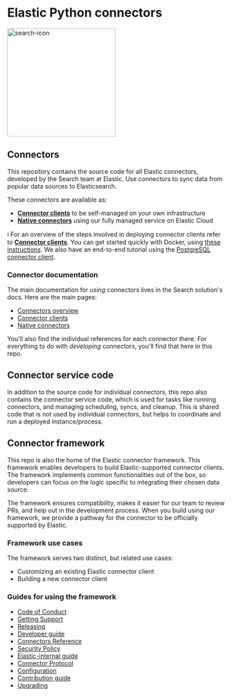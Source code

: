 # Elastic Python connectors

<img width="250" alt="search-icon" src="https://github.com/elastic/connectors-python/assets/32779855/2f594d89-7369-4c49-994a-1d67eefce436">

## Connectors

This repository contains the source code for all Elastic connectors, developed by the Search team at Elastic.
Use connectors to sync data from popular data sources to Elasticsearch.

These connectors are available as:
- [**Connector clients**](https://www.elastic.co/guide/en/enterprise-search/current/build-connector.html) to be self-managed on your own infrastructure
- [**Native connectors**](https://www.elastic.co/guide/en/enterprise-search/current/native-connectors.html) using our fully managed service on Elastic Cloud

ℹ️ For an overview of the steps involved in deploying connector clients refer to [**Connector clients**](https://www.elastic.co/guide/en/enterprise-search/current/build-connector.html).
You can get started quickly with Docker, using [these instructions](docs/DOCKER.md).
We also have an end-to-end tutorial using the [PostgreSQL connector client](https://www.elastic.co/guide/en/enterprise-search/current/postgresql-connector-client-tutorial.html).

### Connector documentation

The main documentation for _using_ connectors lives in the Search solution's docs.
Here are the main pages:

- [Connectors overview](https://www.elastic.co/guide/en/enterprise-search/current/connectors.html)
- [Connector clients](https://www.elastic.co/guide/en/enterprise-search/current/build-connector.html)
- [Native connectors](https://www.elastic.co/guide/en/enterprise-search/current/native-connectors.html)

You'll also find the individual references for each connector there.
For everything to do with _developing_ connectors, you'll find that here in this repo.

## Connector service code

In addition to the source code for individual connectors, this repo also contains the connector service code, which is used for tasks like running connectors, and managing scheduling, syncs, and cleanup.
This is shared code that is not used by individual connectors, but helps to coordinate and run a deployed instance/process.

## Connector framework

This repo is also the home of the Elastic connector framework. This framework enables developers to build Elastic-supported connector clients.
The framework implements common functionalities out of the box, so developers can focus on the logic specific to integrating their chosen data source.

The framework ensures compatibility, makes it easier for our team to review PRs, and help out in the development process. When you build using our framework, we provide a pathway for the connector to be officially supported by Elastic.

### Framework use cases

The framework serves two distinct, but related use cases:

- Customizing an existing Elastic connector client
- Building a new connector client

### Guides for using the framework

- [Code of Conduct](https://www.elastic.co/community/codeofconduct)
- [Getting Support](docs/SUPPORT.md)
- [Releasing](docs/RELEASING.md)
- [Developer guide](docs/DEVELOPING.md)
- [Connectors Reference](docs/REFERENCE.md)
- [Security Policy](docs/SECURITY.md)
- [Elastic-internal guide](docs/INTERNAL.md)
- [Connector Protocol](docs/CONNECTOR_PROTOCOL.md)
- [Configuration](docs/CONFIG.md)
- [Contribution guide](docs/CONTRIBUTING.md)
- [Upgrading](docs/UPGRADING.md)
